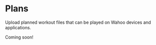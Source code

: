 # Plans

Upload planned workout files that can be played on Wahoo devices and applications.

<aside class="notice">
Coming soon!
</aside>
